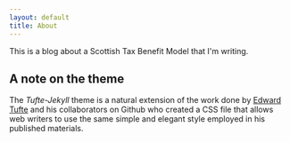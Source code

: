 ```yaml
---
layout: default
title: About
---
```


This is a blog about a Scottish Tax Benefit Model that I'm writing. 

## A note on the theme

The *Tufte-Jekyll* theme is a natural extension of the work done by [Edward Tufte](https://github.com/edwardtufte/tufte-css) and his collaborators on Github who created a CSS file that allows web writers to use the same simple and elegant style employed in his published materials.


